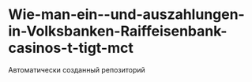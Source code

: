 # Wie-man-ein--und-auszahlungen-in-Volksbanken-Raiffeisenbank-casinos-t-tigt-mct
Автоматически созданный репозиторий
